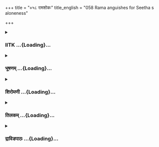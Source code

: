 +++
title = "०५८ रामशोकः"
title_english = "058 Rama anguishes for Seetha s aloneness"

+++
<div caption="श्रीराम-हरिसीताराममूर्ति-घनपाठिभ्यां वचनम्" class="audioEmbed" src="https://archive.org/download/Ramayana-recitation-Sriram-harisItArAmamUrti-Ghanapaati-v2/Kanda_3/Kanda_3_ARK-058-Rama_Shokaha.mp3"></div>

<div class="js_include collapsed" newlevelforh1="3" title="IITK" unfilled url="/purANam/rAmAyaNam/audIchya-pAThaH/iitk/3_araNyakANDam/05-sItAnveShaNam/058_rAmashokaH.md">
<details><summary><h3>IITK ...{Loading}...</h3></summary>

Rama wails -- doubts Sita's existenceblames Lakshmana -- looks out for
Sita around the cottage.



#### श्लोकः
##### मूलम्
स दृष्ट्वा लक्ष्मणं दीनं शून्ये दशरथात्मजः।  
पर्यपृच्छत धर्मात्मा वैदेहीमागतं विना॥3.58.1॥

##### शब्दार्थः
धर्मात्मा righteous self, सः दशरथात्मजः that son of Dasaratha, शून्ये downcast, वैदेहीं विना without Vaidehi, आगतम् who came, दीनम् depressed, लक्ष्मणम् Lakshmana, दृष्ट्वा seeing, पर्यपृच्छत questioned.

##### आङ्ग्लानुवादः
Rama, son of Dasaratha, the righteous self, saw Lakshmana downcast and dejected. Seeing him  without Sita, Rama enquiredः



#### श्लोकः
##### मूलम्
प्रस्थितं दण्डकारण्यं या मामनुजगाम ह।  
क्व सा लक्ष्मण वैदेही यां हित्वा त्वमिहागतः॥3.58.2॥

##### शब्दार्थः
लक्ष्मण Lakshmna, दण्डकारण्यम् to Dandakaranyam, प्रस्थितम् entered, माम् me, या who,   अनुजगाम ह followed, याम् whom, हित्वा having left, त्वम् you, इह here, आगतः came, सा वैदेही that Vaidehi, क्व where is she?

##### आङ्ग्लानुवादः
Where is that princess from Videha who accompanied me when I entered Dandaka forest ? Why have you come here leaving her behind ?



#### श्लोकः
##### मूलम्
राज्यभ्रष्टस्य दीनस्य दण्डकान्परिधावतः।  
क्व सा दुःखसहाया मे वैदेही तनुमध्यमा॥3.58.3॥

##### शब्दार्थः
राज्यभ्रष्टस्य forsaking the kingdom, दण्डकान् Dandaka, परिधावतः running about, दीनस्य of a dejected, मे mine, दुःखसहाया a sharer of my sorrow, तनुमध्यमा lady of slender waist, सा वैदेही that Vaidehi, क्व where is she?

##### आङ्ग्लानुवादः
Where is that princess from Videha, a sharer of my sorrows, Sita of slender waist who followed this hapless prince disloged from the kingdom into the Dandaka forest?



#### श्लोकः
##### मूलम्
यां विना नोत्सहे वीर मुहूर्तमपि जीवितुम्।  
क्व सा प्राणसहाया मे सीता सुरसुतोपमा॥3.58.4॥

##### शब्दार्थः
वीर O Warrior, यां विना without whom, मुहूर्तमपि even for a moment, जीवितुम् to live, नोत्सहे I have no interest, सा she, सुरसुतोपमा who resembles the daughter of a god, मे my, प्राणसहाया sustainer of my life, सीता Sita, क्व Where is she?

##### आङ्ग्लानुवादः
O warrior Lakshmana where is that Sita without whom I have no interest to live for a moment, who was like the daughter of a god and a sustainer of my life?



#### श्लोकः
##### मूलम्
पतित्वममराणां वा पृथिव्याश्चापि लक्ष्मण।  
तां विना तपनीयाभां नेच्छेयं जनकात्मजाम्॥3.58.5॥

##### शब्दार्थः
लक्ष्मण Lakshmana, तपनीयाभाम् goldenhued lady, ताम् she, जनकात्मजां विना without Janaka's daughter, अमराणाम् of gods, पतित्वम् lordship, पृथिव्याश्च of the earth, नेच्छेयम् do not desire.

##### आङ्ग्लानुवादः
O Lakshmana I desire no lordship of the gods  or of the entire earth without that daughter of Janaka, that lady of golden complexion.



#### श्लोकः
##### मूलम्
कच्चिज्जीवति वैदेहि प्राणैः प्रियतरा मम।  
कच्चित्प्रव्राजनं सौम्य न मे मिथ्या भविष्यति॥3.58.6॥

##### शब्दार्थः
सौम्य O gentle, मम my, प्राणैः than life, प्रियतरा dearer, वैदेही Vaidehi, जीवति कच्चित् will she be alive, मे my, प्रव्राजनम् banishment from kingdom, मिथ्या prove to be false, न भविष्यति कच्चित् shall not become.

##### आङ्ग्लानुवादः
O gentle Lakshmana I wonder if Vaidehi, who is dearer to me than my life is still alive  
I hope my banishment from the kingdom is not going to prove false.



#### श्लोकः
##### मूलम्
सीतानिमित्तं सौमित्रे मृते मयि गते त्वयि।  
कच्चित्सकामा सुखिता कैकेयी सा भविष्यति॥3.58.7॥

##### शब्दार्थः
सौमित्रे Saumitri, सीतानिमित्तम् on account of Sita, मयि when I will be, मृते dead, त्वयि when you, गते will be gone, सा कैकेयी that Kaikeyi, सकामा with her desire fulfilled, सुखिता a happy soul, भविष्यति कच्चित् will be indeed.

##### आङ्ग्लानुवादः
O Saumitri when I am dead on account of Sita, and you are back, Kaikeyi with her desire fulfilled will be happy, indeed.



#### श्लोकः
##### मूलम्
सपुत्रराज्यां सिद्धार्थां मृतपुत्रा तपस्विनी।  
उपस्थास्यतिकौसल्या कच्चित्सौम्य न केकयीम्॥3.58.8॥

##### शब्दार्थः
सौम्य O handsome one, मृतपुत्रा  with her son dead, तपस्विनी a lady of renunciation, कौसल्या Kausalya, सपुत्रराज्याम् who enjoys the company of a son and power of the throne, सिद्धार्थाम् accomplished her desire, कैकयीम् Kaikeyi, न उपस्थास्यति कच्चित् cease to serve indeed.

##### आङ्ग्लानुवादः
O handsome one  I wonder if that lady of renunciation, Kausalya with her son dead, will have to serve Kaikeyi whose desire would be fulfilled, and who will enjoy the power of the throne in the company of her son



#### श्लोकः
##### मूलम्
यदि जीवति वैदेही गमिष्याम्याश्रमं पुनः।  
सुवृत्ता यदि वृत्ता प्राणांस्त्यक्ष्यामि लक्ष्मण॥3.58.9॥

##### शब्दार्थः
लक्ष्मण O Lakshmana, वैदेही Vaidehi, जीवति यदि if she is living only, पुनः again, आश्रमम् to the cottage, गमिष्यामि will go, यदि वा or else, सुवृत्ता virtuous, वृत्ता dead, प्राणान् life, त्यक्ष्यामि I will give up.

##### आङ्ग्लानुवादः
O Lakshmana, only if Vaidehi is alive will I enter the cottage again or else I will give up  
my life if that virtuous lady is no more.



#### श्लोकः
##### मूलम्
यदि मामाश्रमगतं वैदेही नाभिभाषते।  
पुनः प्रहसिता सीता विनशिष्यामि लक्ष्मण॥3.58.10॥

##### शब्दार्थः
लक्ष्मण Lakshmana, आश्रमगतम् when I return to the cottage, माम् me, वैदेही Vaidehi, सीता Sita, प्रहसिता with her sweet smile, पुनः again, नाभिभाषते यदि if she does not speak to me, विनशिष्यामि I will die.

##### आङ्ग्लानुवादः
I will die if Sita, princess from Videha, is not there to speak to me with her sweet smile when I return to the cottage, O Lakshmana



#### श्लोकः
##### मूलम्
ब्रूहि लक्ष्मण वैदेही यदि जीवति वा न वा।  
त्वयि प्रमत्ते रक्षोभिर्भक्षिता वा तपस्विनी॥3.58.11॥

##### शब्दार्थः
लक्ष्मण Lakshmana, वैदेही Vaidehi, जीवति वा alive or, न वा not, त्वयि you, प्रमत्ते were not alert, तपस्विनी lady of renunciation, रक्षोभिः by the demons, भक्षिता वा have they eaten, ब्रूहि tell me.

##### आङ्ग्लानुवादः
Tell me, O Lakshmana   if Sita is alive or not, whether she was eaten up by demons when you were off your guard.



#### श्लोकः
##### मूलम्
सुकुमारी च बाला च नित्यं चादुःखदर्शिनी।  
मद्वियोगेन वैदेही व्यक्तं शोचति दुर्मनाः॥3.58.12॥

##### शब्दार्थः
सुकुमारी च a delicate, बाला च young also, नित्यम् always, अदुःखदर्शिनी never experienced sorrow, वैदेही Vaidehi, दुर्मनाः troubled mind, मद्वियोगेन by separation from me, शोचति thinking of, व्यक्तम् it is true.

##### आङ्ग्लानुवादः
Vaidehi is delicate, young and she has never faced any sorrow.She will be certainly disheartened due to separation from me.



#### श्लोकः
##### मूलम्
सर्वदा रक्षसा तेन जिह्मेन सुदुरात्मना।  
वदता लक्ष्मणेत्युच्चैस्तवापि जनितं भयम्॥3.58.13॥

##### शब्दार्थः
जिह्मेन by the wicked, सुदुरात्मना by the evilminded, लक्ष्मण इति saying Lakshmana thus, उच्चैः loudly, वदता calling out, तेन by him, रक्षसा demon, सर्वथा by all means, तवापि for you also, भयम् fear, जनितम् is created.

##### आङ्ग्लानुवादः
The evilminded, wicked demon calling out loudly 'O Lakshmana' must have by all means instilled fear in your mind.



#### श्लोकः
##### मूलम्
श्रुतस्तु शङ्के वैदेह्या स स्वरस्सदृशो मम।  
त्रस्तया प्रेषितस्त्वं च द्रष्टुं मां शीघ्रमागतः॥3.58.14॥

##### शब्दार्थः
वैदेह्या by Vaidehi, मम of me, सदृशः similar, सः that, स्वरः voice, श्रुतः was heard, शङ्के       I doubt, त्रस्तया by a frightened lady, प्रेषितः sent, त्वं च you too, माम् me, द्रष्टुम् to see, शीघ्रम् quickly, आगतः came.

##### आङ्ग्लानुवादः
I am afraid, Vaidehi, frightened by hearing the voice which was like mine sent you to see me, and you came all at once.



#### श्लोकः
##### मूलम्
सर्वथा तु कृतं कष्टं सीतामुत्सृजता वने।  
प्रतिकर्तुं नृशंसानां रक्षसां दत्तमन्तरं॥3.58.15॥

##### शब्दार्थः
सीताम् Sita, वने in the forest, उत्सृजता leaving alone, सर्वथा by all means, कष्टम् difficult, कृतम् done, प्रतिकर्तुम् to take revenge, नृशंसानाम् of the cruel, रक्षसाम् of demons, अन्तरम् chance, दत्तम् is given.

##### आङ्ग्लानुवादः
You have definitely done a great mistake by leaving Sita alone in the forest. This has given a chance to the cruel demons to wreak revenge.



#### श्लोकः
##### मूलम्
दुःखिताः खरघातेन राक्षसाः पिशिताशनाः।  
तैस्सीता निहता घोरैर्भविष्यति न संशयः।3.58.16॥

##### शब्दार्थः
पिशिताशनाः flesheaters, राक्षसाः demons, खरघातेन by the death of Khara, दुःखिताः are aggrieved, घोरैः dreadful, तैः by them, सीता Sita, निहता killed, भविष्यति may be, संशयः doubt, न no.

##### आङ्ग्लानुवादः
The dreadful, carnivorous demons aggrieved over my murder of Khara must have undoubtedly killed Sita.



#### श्लोकः
##### मूलम्
अहोऽस्मिन् व्यसने मग्नस्सर्वथा शत्रुसूदन।  
किं न्विदानीं करिष्यामि शङ्के प्राप्तव्यमीदृशम्॥3.58.17॥

##### शब्दार्थः
शत्रुसूदन O destroyer of enemies, सर्वथा in all respects, अस्मिन् in this, व्यसने in sorrow, मग्नः I am drowned, इदानीम् at this time, किं नु करिष्यामि what can I do?, ईदृशम् such, प्राप्तव्यम् destined, शङ्के I fear, अहो alas

##### आङ्ग्लानुवादः
O destroyer of enemies  I am completely drowned in sorrow. What can I do at this moment. Alas, I am destined to suffer.



#### श्लोकः
##### मूलम्
इति सीतां वरारोहां चिन्तयन्नेव राघवः।  
आजगाम जनस्थानं त्वरया सह लक्ष्मणः॥3.58.18॥

##### शब्दार्थः
राघवः Raghava, इति thus, वरारोहाम् beautiful, सीताम् Sita, चिन्तयन्नेव while brooding over only, सह लक्ष्मणः along with Lakshmana, त्वरया quickly, जनस्थानम्  Janasthanam, आजगाम he went.

##### आङ्ग्लानुवादः
While thus brooding over the beautiful Sita, the scion of the Raghus along with Lakshmana hurried towards Janasthana.



#### श्लोकः
##### मूलम्
विगर्हमाणोऽनुजमार्तरूपं क्षुधा श्रमाच्चैव पिपासया च।  
विनिश्श्वसन् शुष्कमुखो विवर्णः प्रतिश्रयं प्राप्य समीक्ष्य शून्यम्॥3.58.19॥  
स्वमाश्रमं सम्प्रविगाह्य वीरो विहारदेशाननुसृत्य कांश्चित्।  
एतत्तदित्येव निवासभूमौ प्रहृष्टरोमा व्यथितो बभूव॥3.58.20॥

##### शब्दार्थः
वीरः hero, आर्तरूपम् dejected, अनुजम् brother, विगर्हमाणः  blaming him, क्षुधा hunger, श्रमाच्चैव due to exhaustion, पिपासया and thirsty, विनिःश्वसन् sighing deeply, शुष्कमुखः face dried up, विवर्णः turned pale, प्रतिश्रयम् restingplace, प्राप्य reaching, शून्यम् empty, समीक्ष्य seeing, स्वम् his, आश्रमम् hermitage, सम्प्रविगाह्य searching thoroughly, कांश्चित् some of the places, विहारदेशान् places where she was moving about, अनुसृत्य after following her, निवासभूमौ in the dwelling place, एतत् all that, तदेव इति this itself, प्रहृष्टरोमा with horripilation, व्यथितः pained, बभूव became.

##### आङ्ग्लानुवादः
Thus blaming his dejected brother, the valiant Rama entered the hermitage, sighing deeply, his face pale and his throat dried up with hunger, exhaustion and thirst. Reaching his dwellingplace, he found it empty. He thoroughly searched the hermitage and the places where she used to move about on the premises. And 'so it has happened', he sadly said to himself, his hair raised on end.  

#### समाप्तिः
 श्रीमद्रामायणे वाल्मीकीय आदिकाव्ये अरण्यकाण्डे अष्टपञ्चाशस्सर्गः॥  
Thus ends the fiftyeighth sarga of Aranyakanda of the holy Ramayana the first epic composed by sage Valmiki.

</details>
</div>
<div class="js_include collapsed" newlevelforh1="3" title="भूषणम्" unfilled url="/purANam/rAmAyaNam/audIchya-pAThaH/TIkA/bhUShaNa_iitk/3_araNyakANDam/05-sItAnveShaNam/058_rAmashokaH.md">
<details><summary><h3>भूषणम् ...{Loading}...</h3></summary>



स दृष्ट्वा लक्ष्मणं दीनं शून्ये दशरथात्मजः ।  

पर्यपृच्छत धर्मात्मा वैदेहीमागतं विना  ॥  ३।५८।१  ॥   

अथ सीताप्राप्तिसन्देहकृतशोकप्रलापो ऽष्टपञ्चाशे स दृष्ट्वेत्यादि । शून्ये
वने वैदेहीं विना आगतं वैदेहीं विसृज्यागतं लक्ष्मणं पर्यपृच्छत
पर्यपृच्छत्  ॥  ३।५८।१  ॥   

  

प्रस्थितं दण्डकारण्यं या मामनुजगाम ह ।  

क्व सा लक्ष्मण वैदेही यां हित्वा त्वमिहागतः  ॥  ३।५८।२  ॥   

प्रश्नस्वरूपमाह प्रस्थितमित्यादिना । दण्डकारण्यं प्रति प्रस्थितम्  ॥ 
३।५८।२  ॥   

  

राज्यभ्रष्टस्य दीनस्य दण्डकान् परिधावतः ।  

क्व सा दुःखसहाया मे वैदेही तनुमध्यमा  ॥  ३।५८।३  ॥   

दुःखसहाया समानदुःखेत्यर्थः  ॥  ३।५८।३  ॥   

  

यां विना नोत्सहे वीर मुहूर्तमपि जीवितुम् ।  

क्व सा प्राणसहाया मे सीता सुरसुतोपमा  ॥  ३।५८।४  ॥   

सुरसुता सुरस्त्री  ॥  ३।५८।४  ॥   

  

पतित्वममराणां वा पृथिव्याश्चापि लक्ष्मण ।  

तां विना तपनीयाभां नेच्छेयं जनकात्मजाम्  ॥  ३।५८।५  ॥   

तपनीयं स्वर्णम् । इच्छेयम् इच्छामि  ॥  ३।५८।५  ॥   

  

कच्चिज्जीवति वैदेही प्राणैः प्रियतरा मम ।  

कच्चित्प्रवाजनं सौम्य न मे मिथ्या भविष्यति  ॥  ३।५८।६  ॥   

प्राणैः प्राणेभ्यः । प्रव्राजनं चतुर्दशवर्षवनवासः । मिथ्या असत्यं न
भविष्यति कच्चित् । चतुर्दशवर्षसमाप्तावेव सीतावियोगजं जीववियोगं किं
प्राप्स्यामीत्यर्थः  ॥  ३।५८।६  ॥   

  

सीतानिमित्तं सौमित्रे मृते मयि गते त्ययि ।  

कच्चित् सकामा सुखिता कैकेयी सा भविष्यति  ॥  ३।५८।७  ॥   

सीतानिमित्तं सीताविनाशनिमित्तम् । त्वयि गते, अयोध्यामिति शेषः ।
सकामेत्यनेन रामस्य हृदये कैकेयी स्वविनाशार्थमेव वनं प्रेषितवतीति सदा
वर्तते । तदिदीनीं सुप्तप्रमत्तकुपितानां भावज्ञानं दृष्टमिति न्यायेन
व्यक्तीकृतम्  ॥  ३।५८।७  ॥   

  

सपुत्रराज्यां सिद्धार्थां मृतपुत्रा तपस्विनी ।  

उपस्थास्यति कौसल्या कच्चित् सौम्य न केकयीम्  ॥  ३।५८।८  ॥   

तपस्विनी शोच्या  ॥  ३।५८।८  ॥   

  

यदि जीवति वैदेही गमिष्याम्याश्रमं पुनः ।  

सुवृत्ता यदि वृत्ता सा प्राणांस्त्यक्ष्यामि लक्ष्मण  ॥  ३।५८।९  ॥   

वृत्ता परेता । सुवृत्ता स्वाचारा  ॥  ३।५८।९  ॥   

  

यदि मामाश्रमगतं वैदेही नाभिभाषते ।  

पुनः प्रहसिता सीता विनशिष्यामि लक्ष्मण  ॥  ३।५८।१०  ॥   

प्रहसिता प्रहसितमुखी  ॥  ३।५८।१०  ॥   

  

ब्रूहि लक्ष्मण वैदेही यदि जीवति वा न वा ।  

त्वयि प्रमत्ते रक्षोभिर्भक्षिता वा तपस्विनी  ॥  ३।५८।११  ॥   

यदि जीवति तदा ब्रूहि वद । वैदेही जीवति वा न वा । न वेत्यस्य विवरणं
त्वयीति । प्रमत्ते अनवहिते  ॥  ३।५८।११  ॥   

  

सुकुमारी च बाला च नित्यं चादुःखदर्शिनी ।  

मद्वियोगेन वैदेही व्यक्तं शोचति दुर्मनाः  ॥  ३।५८।१२  ॥   

दुःखं पश्यतीति दुःखदर्शिनी सा न भवतीत्यदुःखदर्शिनी । शोचति अशोचत् ।
वनवास इति शेषः । दुर्मनाः चिन्ताकुलेति यावत्  ॥  ३।५८।१२  ॥   

  

सर्वथा रक्षसा तेन जिह्मेन सुदुरात्मना ।  

वदता लक्ष्मणेत्युच्चैस्तवापि जनितं भयम्  ॥  ३।५८।१३  ॥   

जिह्मेन कपटेन । तवापि अतिशूरस्यापि  ॥  ३।५८।१३  ॥   

  

श्रुतस्तु शङ्के वैदेह्या स स्वरः सदृशो मम ।  

त्रस्तया प्रेषितस्त्वं च द्रष्टुं मां शीघ्रमागतः  ॥  ३।५८।१४  ॥   

मम स्वरेण यस्मादागतः तस्मात् सः स्वरो वैदेह्या श्रुतः त्रस्तया तया त्वं
प्रेषितश्चेति शङ्क इति योजना  ॥  ३।५८।१४  ॥   

  

सर्वथा तु कृतं कष्टं सीतामुत्सृजता वने ।  

प्रतिकर्तुं नृशंसानां रक्षसां दत्तमन्तरम्  ॥  ३।५८।१५  ॥   

कष्टमेवाह प्रतीति । प्रतिकर्तुं मत्कृतापकारस्य प्रत्यपकारं कर्तुम् ।
अन्तरम् अवकाशो दत्तः  ॥  ३।५८।१५  ॥   

  

दुःखिताः खरघातेन राक्षसाः पिशिताशनाः ।  

तैः सीता निहता घोरैर्भविष्यति न संशयः  ॥  ३।५८।१६  ॥   

प्रतीकारमेवाह दुःखिता इति । पिशिताशनत्वं निहनने हेतुः  ॥  ३।५८।१६  ॥   

  

अहो ऽस्निन् व्यसने मग्नः सर्वथा शत्रुसूदन ।  

किन्न्विदानीं करिष्यामि शङ्के प्राप्तव्यमीदृशम्  ॥  ३।५८।१७  ॥   

अहो ऽस्मिन्निति सन्धिरार्षः । ईदृशं व्यसनमज्जनं प्राप्तव्यमिति शङ्के  ॥ 
३।५८।१७  ॥   

  

इति सीतां वरारोहां चन्तयन्नेव राघवः ।  

आजगाम जनस्थानं त्वरया सहलक्ष्मणः  ॥  ३।५८।१८  ॥   

वरारोहामिति चिन्ताहेतुसौन्दर्यातिशयोक्तिः  ॥  ३।५८।१८  ॥   

  

विगर्हमाणो ऽनुजमार्तरूपं क्षुधा श्रमाच्चैव पिपासया च ।  

विनिःश्वसन् शुष्कमुखो विवर्णः प्रतिश्रयं प्राप्य समीक्ष्य शून्यम्  ॥ 
३।५८।१९  ॥   

स्वमाश्रमं सम्प्रविगाह्य वीरो विहारदेशाननुसृत्य कांश्चित् ।  

एतत्तदित्येव निवासभूमौ प्रहृष्टरोमा व्यथितो बभूव  ॥  ३।५८।२०  ॥   

इत्यार्षे श्रीरामायणे वाल्मीकीये आदिकाव्ये श्रीमदारण्यकाण्डे अष्टपञ्चाशः
 ॥  ५८  ॥   

विगर्हमाण इत्यादिश्लोकद्वयमेकान्वयम् । वक्ष्यमाणानेकसर्गार्थसङ्ग्रहरूपम्
। श्रमात् बहुदूरधावनात् । प्रतिश्रयं स्वाश्रमप्रदेशम् । शून्यं सीतारहितं
प्रतिश्रयमित्यनुषज्यते । अनन्तरं स्वाश्रमं सम्प्रविगाह्य प्रविश्य तमपि
शून्यं समीक्ष्येति शेषः । तदनु सीतायाः कांश्चिद्विहारदेशाननुसृत्य
विचित्य तानपि शून्यान् समीक्ष्य तत्रत्यनिवासभूमौ क्रीडास्थाने । तदेतदिति
। तादृशमेतादृशमिति विहारविशेषं स्मृत्वा प्रहृष्टरोमा सन् शोकेन व्यथितो
बभूव  ॥  ३।५८।१९,२०  ॥   

इति श्रीगोविन्दराजविरचिते श्रीरामायणभूषणे रत्नमेखलाख्याने
आरण्यकाण्डव्याख्याने अष्टपञ्चाशः सर्गः  ॥  ५८  ॥   



</details>
</div>
<div class="js_include collapsed" newlevelforh1="3" title="शिरोमणी" unfilled url="/purANam/rAmAyaNam/audIchya-pAThaH/TIkA/shiromaNI_iitk/3_araNyakANDam/05-sItAnveShaNam/058_rAmashokaH.md">
<details><summary><h3>शिरोमणी ...{Loading}...</h3></summary>



लक्ष्मणसमीपे रामसंभावनामुक्त्वा रामकर्तृकं प्रश्नमाह--स इत्यादिभिः । स
रामः वैदेहीं विना आगतम् अत एव दीनमत एव शून्यं चित्तप्रसादरहितं लक्ष्मणं
दृष्ट्वा पर्यपृच्छत  ॥  ३।५८।१  ॥   

  

तत्प्रश्नाकारमाह--प्रस्थितमित्यादिभिः । दण्डकारण्यं प्रस्थितं मां या
अनुजगाम यां च हित्वा त्वमिहागतः सा वैदेहीं क्वास्ति  ॥  ३।५८।२  ॥   

  

तदेव भङ्ग्यन्तरेणाह--राज्येति । राज्यभ्रष्टस्य मे दुःखसहाया दुःखे सहायः
साहाय्यं यस्याः सा सा प्रिया वैदेही क्व  ॥  ३।५८।३  ॥   

  

यामिति । हे वीर यां विना मुहूर्तमपि जीवितुं नोत्सहे सा सुरसुतोपमा
इन्द्रकन्यासादृश्यप्रतियोगिनी सीता क्व  ॥  ३।५८।४  ॥   

  

पतित्वमिति । तपनीयाभां प्रतप्तसुवर्णनिभां पृथिव्याः प्रादुर्भूतां तां
सीतां विना अमराणां न मरः कदाचिन्मरणं येषां ते ब्रह्मविष्णुमहेश्वराः
तेषां पतित्वं नेच्छेयम् इच्छामि ऽतपनीयं शातकुम्भम्ऽ इत्यमरः  ॥  ३।५८।५
 ॥   

  

कच्चिदिति । मम प्राणैः प्रियतरा वैदेही कच्चिज्जीवति मे प्रव्राजनं
प्रव्राजनसंबन्धि व्रतं नगरप्रवेशाभावादिमिथ्या असत्यं कच्चिन्न भविष्यति
एतेन यदि नगरमध्ये एव सीतापहृत्य संस्थापिता तर्हि तदानयनं नगरप्रवेशमन्तरा
कथं संभवेदिति रामविचारः सूचितः तेन अपहृतापि नगराद्बहिः संस्थापिता
चेच्छोभनमिति तदभिप्रायो व्यञ्जितः  ॥  ३।५८।६  ॥   

  

सीतेति । हे सौमित्रे सीतानिमित्तं मयि त्वयि च मृते राक्षसमृतत्वे गते
प्रापिते सति सकामा राक्षसवधविषयकेच्छावती कैकेयी सुखिता कच्चिद्भविष्यति
 ॥  ३।५८।७  ॥   

  

सेति । सपुत्रराज्यां मद्विषयकातिप्रीतिपुत्रशोभासहितां सिद्धार्थां सिद्धो
ऽर्थो राक्षसवधरूपं प्रयोजनं यस्याः तां केकयीं मृतः राक्षसघातकः पुत्रो
यस्याः सा कौसल्या कच्चिदुपस्थास्यति प्रशंसिष्यति  ॥  ३।५८।८  ॥   

  

यदीति । सुवृत्ता वैदेही यदि जीवति मया लोकान् पालयिष्यति यथापूर्वं तत्रैव
स्थिता भविष्यतीत्यर्थः, तदा आश्रमं गमिष्यामि यदि च वृत्तासा वृत्तः
प्रवृत्तः आसः केनचिन्निमित्तेन अपुनरागमनाय गमनं यस्याः सा तदा प्राणान्
पालनं त्यक्ष्यामि अहमपि तत्रैव गमिष्यामीत्यर्थः  ॥  ३।५८।९  ॥   

  

यदीति । आश्रमगतं मां प्रहसिता वैदेही यदि पुनर्नाभिभाषते अभिभाषिष्यते
राक्षसकृतपीडाजनितमूर्च्छादिना यदि किंचिन्न वक्ष्यतीत्यर्थः, तर्हि
विनशिष्यामि राक्षसान् विनाशयिष्यामि  ॥  ३।५८।१०  ॥   

  

ब्रूहीति । हे लक्ष्मण त्वयि प्रमत्ते सति रक्षोभिर्भक्षिता सती वैदेही न
जीवति वा जीवति वा इति त्वं ब्रूहि एको वाशब्द इत्यर्थकः  ॥  ३।५८।११  ॥   

  

सुकुमारीति । नित्यमदुःखदर्शिनी दुःखं पश्यति तच्छीला नित्यं तद्भिन्ना
वैदेही मद्वियोगेन दुर्मनाः सती शोचति व्यक्तं स्फुटमेतत्  ॥  ३।५८।१२  ॥   

  

लक्ष्मणागमने स्वकृतनिश्चयमाह--सर्वथेति । जिह्येन कपटेन सुदुरात्मना
दुर्ज्ञेयप्रयत्नवता अत एव लक्ष्मणेत्युच्चैर्वदता ते मारीचेन तवापि भयं
मत्कर्मकराक्षसबाधाहेतुकभीतिर्जनितमुत्पादितम्  ॥  ३।५८।१३  ॥   

  

श्रुत इति । मम सदृशः मत्स्वरसमानः सः मारीचोच्चारितः स्वरः वैदेह्या
श्रुतः अत एव त्रस्तया वैदेह्या प्रेषितस्त्वं मां द्रष्टुं शीघ्रमागतः
इत्यहं मन्ये  ॥  ३।५८।१४  ॥   

  

सर्वथेति । वने सीतामुत्सृजता त्यजता त्वया सर्वथा कष्टं दुःखं कृतं
संपादितम् । दुःखाकारमाह--नृशंसानां क्रृराणां रक्षसां प्रतिकर्तुं
स्वजनवधप्रतिक्रियां संपादयितुमन्तरमवकाशो दत्तम्  ॥  ३।५८।१५  ॥   

  

नन्ववकाशदानेन किमित्यत आहदुःखिता इति । खरघातेन ये राक्षसा दुःखितास्तैः
राक्षसैः सीता निहता दुर्वचनादिना ताडिता भविष्यति संशयः अत्र संदेहो न  ॥ 
३।५८।१६  ॥   

  

अहो इति । ईदृशं प्राप्तव्यं व्यसनमहं शङ्के संभावयामि अत इदानीमहं किं
करिष्यामि न किंचित्कर्तव्यं प्रतिभातीत्यर्थः । अतः व्यसने दुःखे ऽहं
सर्वथा मग्नो ऽस्मि अहो सर्वेषां स्वजनानां दुःखमिदम् । ओदिति
प्रकृतिभावाभावस्त्वार्षत्वात्  ॥  ३।५७।१७  ॥   

  

इतीति । वरारोहामिति चिन्ताहेतुसौन्दर्यातिशयोक्तिः  ॥  ३।५८।१८  ॥   

  

विगर्हमाण इति । आर्तरूपं सीतोक्त्या रामोक्त्या च प्राप्तातिदुःखवत्तया
दुःखस्वरूपम् अनुजं लक्ष्मणं विगर्हमाणः क्षुदादिना शुष्कमुखः तत्त्वेन
प्रतीयमानः विनिःश्वसन् रामः प्रतिश्रयम् आश्रमसमीपदेशं प्राप्य शून्यं
सीतारहितं समीक्ष्य अत एव स्वमाश्रमं प्रविगाह्य अन्वीक्ष्य तत्रापि
सीतामदृष्ट्वेत्यर्थः, कांश्चित्स्वैकज्ञातान् विहारदेशान्
सीताविहारस्थलानि अनुसृत्य तानपि शून्यान् समीक्ष्य तत् सीताविहारस्थलम्
एतदेवेत्युक्त्वेति शेषः, निवासभूमौ स्वनिवासस्थले प्रहृष्टरोमा
उद्गतरोमावलिः सन् व्यथितो बभूव । श्लोकद्वयमेकान्वयि  ॥  ३।५८।१९२०  ॥   

  

इति श्रीमद्वाल्मीकीयरामायणव्याख्याने रामायणशिरोमणावारण्यकाण्डे
ऽष्टपञ्चाशः सर्गः  ॥  ३।५८  ॥   

  



</details>
</div>
<div class="js_include collapsed" newlevelforh1="3" title="तिलकम्" unfilled url="/purANam/rAmAyaNam/audIchya-pAThaH/TIkA/tilaka_iitk/3_araNyakANDam/05-sItAnveShaNam/058_rAmashokaH.md">
<details><summary><h3>तिलकम् ...{Loading}...</h3></summary>



पुनस्तदेव विस्तरेणाहस इति । शून्यं सन्तोषादिहीनचित्तम् । वैदेहीं विना
गतं तां त्यक्त्वा गतम्  ॥  ३।५८।१३  ॥   

  

प्राणसहाया । तां विना ऽसहायाः प्राणाः कथं स्थास्यन्तीति भावः  ॥  ३।५८।४
 ॥   

  

अमराणां पतित्वमिन्द्रत्वम्  ॥  ३।५८।५  ॥   

  

मे प्रव्राजनं चतुर्दश समा वनप्रवाजनव्रतधारणं तु सीताजीवने मम जीवनान्न
मिथ्या भविष्यति । तदभावे मध्ये एव मम मरणे तद्धानिरिति भावः  ॥  ३।५८।६
 ॥   

  

सीतानिमित्तं तद्विनाशनिमित्तम् । मयि मृते त्वयि चैकाकिन्ययोध्यां गते
इत्यर्थः । सकामा पूर्णमनोरथा  ॥  ३।५८।७  ॥   

  

सौम्येन विनयेन  ॥  ३।५८।८  ॥   

  

संवृत्ता सद्वृत्ता यदि वृत्ता मृतेत्यर्थः  ॥  ३।५८।९  ॥   

  

प्रहसिता प्रहसितमुखो  ॥  ३।५८।१०  ॥   

  

प्रमत्ते ऽनुचितकारिणि  ॥  ३।५८।११,१२  ॥   

  

तवापि ज्ञातमद्वलवीर्यादिमतो ऽपि  ॥  ३।५८।१३  ॥   

  

मम सदृशो मम स्वरेम सदृशः । यस्मात्त्वमत्रागतस्तस्मात्स स्वरस्तया श्रुत
इति शङ्के  ॥  ३।५८।१४  ॥   

  

प्रतिकर्तुं मत्कृतापकारस्य प्रत्युपकारं कर्तुम् । तदपेक्षाणा
रक्षमामन्तरमवकाशो दत्तः  ॥  ३।५८।१५,१६  ॥   

  

किं त्विदानीं करिष्यामीति शङ्के । ईदृशं दुःखं
प्राप्तव्यमवश्यमनुभवितव्यमिति शङ्क इति धैर्यावलम्बनम् । उत्प्रेक्षा  ॥ 
३।५८।१७  ॥   

  

जनस्थानं तद्वर्तिस्वाश्रमम्  ॥  ३।५८।१८  ॥   

  

विगर्हेमाण इत्यादि वक्ष्यमाणसर्गार्थसंग्रहः । श्रमेण बहुदूरधावनजेन ।
ऽश्रमाच्चैवऽ इति प्रायः पाठः । प्रतिश्रयमाश्रमसमीपदेशं शून्यं सीतया  ॥ 
३।५८।१९  ॥   

  

प्रतिश्रयं प्रेक्ष्यानन्तरं स्वाश्रमे प्रविगाह्य तमपि शून्यं वीक्ष्य ततः
सीतायाः कांश्चिद्वहारदेशाननुसृत्य तेषु तां विचित्य तानापि
शून्यान्निरीक्ष्य एतत्क्रीडाविशेषस्थानं तत्रत्यक्रीडाविशेष च स्मृत्वा
हृष्टरोमा शोकेन व्यथितश्च बभूव  ॥  ३।५८।२०  ॥   

  

इति श्रीरामाभिरामे श्रीरामीये रामायणतिलके वाल्मीकीय आदिकाव्ये
ऽरण्यकाण्डे ऽष्टपञ्चाशः सर्गः  ॥  ३।५८  ॥   

  



</details>
</div>
<div class="js_include collapsed" newlevelforh1="3" title="द्राविडपाठः" unfilled url="/purANam/rAmAyaNam/drAviDapAThaH/3_araNyakANDam/05-sItAnveShaNam/058_rAmashokaH.md">
<details><summary><h3>द्राविडपाठः ...{Loading}...</h3></summary>


स दृष्ट्वा लक्ष्मणं दीनं शून्ये दशरथात्मजः।  
पर्यपृच्छत धर्मात्मा वैदेहीमागतं विना ॥ 3.58.1 ॥   
प्रस्थितं दण्डकारण्यं या मामनुजगाम ह।  
क्व सा लक्ष्मण वैदेही यां हित्वा त्वमिहागतः ॥ 3.58.2 ॥   
राज्यभ्रष्टस्य दीनस्य दण्डकान् परिधावतः।  
क्व सा दुःखसहाया मे वैदेही तनुमध्यमा ॥ 3.58.3 ॥   
यां विना नोत्सहे वीर मुहूर्तमपि जीवितुम्।  
क्व सा प्राणसहाया मे सीता सुरसुतोपमा ॥ 3.58.4 ॥   
पतित्वममराणां वा पृथिव्याश्चापि लक्ष्मण।  
तां विना तपनीयाभां नेच्छेयं जनकात्मजाम् ॥ 3.58.5 ॥   
कच्चिज्जीवति वैदेही प्राणैः प्रियतरा मम।  
कच्चित्प्रवाजनं सौम्य न मे मिथ्या भविष्यति ॥ 3.58.6 ॥   
सीतानिमित्तं सौमित्रे मृते मयि गते त्ययि।  
कच्चित् सकामा सुखिता कैकेयी सा भविष्यति ॥ 3.58.7 ॥   
सपुत्रराज्यां सिद्धार्थां मृतपुत्रा तपस्विनी।  
उपस्थास्यति कौसल्या कच्चित् सौम्य न केकयीम् ॥ 3.58.8 ॥   
यदि जीवति वैदेही गमिष्याम्याश्रमं पुनः।  
सुवृत्ता यदि वृत्ता सा प्राणांस्त्यक्ष्यामि लक्ष्मण ॥ 3.58.9 ॥   
यदि मामाश्रमगतं वैदेही नाभिभाषते।  
पुनः प्रहसिता सीता विनशिष्यामि लक्ष्मण ॥ 3.58.10 ॥   
ब्रूहि लक्ष्मण वैदेही यदि जीवति वा न वा।  
त्वयि प्रमत्ते रक्षोभिर्भक्षिता वा तपस्विनी ॥ 3.58.11 ॥   
सुकुमारी च बाला च नित्यं चादुःखदर्शिनी।  
मद्वियोगेन वैदेही व्यक्तं शोचति दुर्मनाः ॥ 3.58.12 ॥   
सर्वथा रक्षसा तेन जिह्मेन सुदुरात्मना।  
वदता लक्ष्मणेत्युच्चैस्तवापि जनितं भयम् ॥ 3.58.13 ॥   
श्रुतस्तु शङ्के वैदेह्या स स्वरः सदृशो मम।  
त्रस्तया प्रेषितस्त्वं च द्रष्टुं मां शीघ्रमागतः ॥ 3.58.14 ॥   
सर्वथा तु कृतं कष्टं सीतामुत्सृजता वने।  
प्रतिकर्तुं नृशंसानां रक्षसां दत्तमन्तरम् ॥ 3.58.15 ॥   
दुःखिताः खरघातेन राक्षसाः पिशिताशनाः।  
तैः सीता निहता घोरैर्भविष्यति न संशयः ॥ 3.58.16 ॥   
अहोऽस्निन् व्यसने मग्नः सर्वथा शत्रुसूदन।  
किन्न्विदानीं करिष्यामि शङ्के प्राप्तव्यमीदृशम् ॥ 3.58.17 ॥   
इति सीतां वरारोहां चन्तयन्नेव राघवः।  
आजगाम जनस्थानं त्वरया सहलक्ष्मणः ॥ 3.58.18 ॥   
विगर्हमाणोऽनुजमार्तरूपं क्षुधा श्रमाच्चैव पिपासया च।  
विनिःश्वसन् शुष्कमुखो विवर्णः प्रतिश्रयं प्राप्य समीक्ष्य शून्यम् ॥ 3.58.19 ॥   
स्वमाश्रमं सम्प्रविगाह्य वीरो विहारदेशाननुसृत्य कांश्चित्।  
एतत्तदित्येव निवासभूमौ प्रहृष्टरोमा व्यथितो बभूव ॥ 3.58.20 ॥   

</details>
</div>
